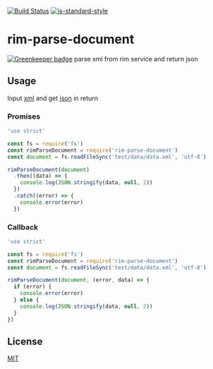 [![Build Status](https://travis-ci.org/telemark/rim-parse-document.svg?branch=master)](https://travis-ci.org/telemark/rim-parse-document)
[![js-standard-style](https://img.shields.io/badge/code%20style-standard-brightgreen.svg?style=flat)](https://github.com/feross/standard)
# rim-parse-document

[![Greenkeeper badge](https://badges.greenkeeper.io/telemark/rim-parse-document.svg)](https://greenkeeper.io/)
parse xml from rim service and return json

## Usage

Input [xml](test/data/data.xml) and get [json](test/data/data-parsed.json) in return

### Promises
```JavaScript
'use strict'

const fs = require('fs')
const rimParseDocument = require('rim-parse-document')
const document = fs.readFileSync('test/data/data.xml', 'utf-8')

rimParseDocument(document)
  .then((data) => {
    console.log(JSON.stringify(data, null, 2))
  })
  .catch((error) => {
    console.error(error)
  })
```

### Callback
```JavaScript
'use strict'

const fs = require('fs')
const rimParseDocument = require('rim-parse-document')
const document = fs.readFileSync('test/data/data.xml', 'utf-8')

rimParseDocument(document, (error, data) => {
  if (error) {
    console.error(error)
  } else {
    console.log(JSON.stringify(data, null, 2))
  }
})

```

## License
[MIT](LICENSE)
